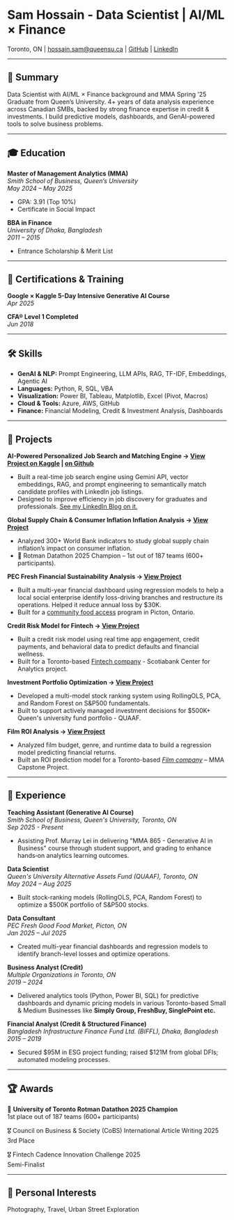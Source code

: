# Sam Hossain - Data Scientist | AI/ML × Finance
Toronto, ON | hossain.sam@queensu.ca | [GitHub](https://github.com/SamHossain2025) | [LinkedIn](https://www.linkedin.com/in/hossainsam)

---

## 🌟 Summary  
Data Scientist with AI/ML × Finance background and MMA Spring ’25 Graduate from Queen’s University. 4+ years of data analysis experience across Canadian SMBs, backed by strong finance expertise in credit & investments. I build predictive models, dashboards, and GenAI-powered tools to solve business problems.

---

## 🎓 Education  
**Master of Management Analytics (MMA)**  
*Smith School of Business, Queen’s University*  
*May 2024 – May 2025*  
- GPA: 3.91 (Top 10%)  
- Certificate in Social Impact  

**BBA in Finance**  
*University of Dhaka, Bangladesh*  
*2011 – 2015*  
- Entrance Scholarship & Merit List

---

## 🧠 Certifications & Training  
**Google × Kaggle 5-Day Intensive Generative AI Course**  
*Apr 2025*  

**CFA® Level 1 Completed**  
*Jun 2018*  

---

## 🛠️ Skills  
- **GenAI & NLP:** Prompt Engineering, LLM APIs, RAG, TF-IDF, Embeddings, Agentic AI  
- **Languages:** Python, R, SQL, VBA  
- **Visualization:** Power BI, Tableau, Matplotlib, Excel (Pivot, Macros)  
- **Cloud & Tools:** Azure, AWS, GitHub  
- **Finance:** Financial Modeling, Credit & Investment Analysis, Dashboards

---

## 🚀 Projects

**AI-Powered Personalized Job Search and Matching Engine → [View Project on Kaggle](https://www.kaggle.com/code/hossainsam/ai-powered-data-scientist-job-search-engine) | [on Github](https://github.com/SamHossain2025/Job-Search-Engine)**
- Built a real-time job search engine using Gemini API, vector embeddings, RAG, and prompt engineering to semantically match candidate profiles with LinkedIn job listings. 
- Designed to improve efficiency in job discovery for graduates and professionals. [See my LinkedIn Blog on it.](https://www.linkedin.com/pulse/turning-learning-action-my-genai-capstone-project-job-hossain-mma-r3x2c/)

**Global Supply Chain & Consumer Inflation Inflation Analysis → [View Project](https://github.com/SamHossain2025/Supply-Chain-Inflation-World-Bank-Data-Analysis)**
- Analyzed 300+ World Bank indicators to study global supply chain inflation’s impact on consumer inflation.
- 🥇 Rotman Datathon 2025 Champion – 1st out of 187 teams (600+ participants).

**PEC Fresh Financial Sustainability Analysis → [View Project](https://github.com/SamHossain2025/Food-Social-Enterprise-Financial-Analysis)**
- Built a multi-year financial dashboard using regression models to help a local social enterprise identify loss-driving branches and restructure its operations. Helped it reduce annual loss by $30K.
- Built for a [community food access](https://pelc.ca/food-market/) program in Picton, Ontario. 

**Credit Risk Model for Fintech → [View Project](https://github.com/SamHossain2025/Credit-Score-Risk-Model)**
- Built a credit risk model using real time app engagement, credit payments, and behavioral data to predict defaults and financial wellness.
- Built for a Toronto-based [Fintech company](myparachute.co) - Scotiabank Center for Analytics project.

**Investment Portfolio Optimization → [View Project](https://github.com/SamHossain2025/Investment-Portfolio-Optimization)**
- Developed a multi-model stock ranking system using RollingOLS, PCA, and Random Forest on S&P500 fundamentals.
- Built to support actively managed investment decisions for $500K+ Queen's university fund portfolio - QUAAF.

**Film ROI Analysis → [View Project](https://github.com/SamHossain2025/Film-ROI-Analysis)**
- Analyzed film budget, genre, and runtime data to build a regression model predicting financial returns.
- Built an ROI prediction model for a Toronto-based [_Film company_](https://level.film/) – MMA Capstone Project.

---

## 💼 Experience  

**Teaching Assistant (Generative AI Course)**  
*Smith School of Business, Queen's University, Toronto, ON*  
*Sep 2025 - Present*  
- Assisting Prof. Murray Lei in delivering "MMA 865 - Generative AI in Business" course through student support, and grading to enhance hands‑on analytics learning outcomes.

**Data Scientist**  
*Queen's University Alternative Assets Fund (QUAAF), Toronto, ON*  
*May 2024 – Aug 2025*  
- Built stock-ranking models (RollingOLS, PCA, Random Forest) to optimize a $500K portfolio of S&P500 stocks.  

**Data Consultant**  
*PEC Fresh Good Food Market, Picton, ON*  
*Jan 2025 – Jul 2025*  
- Created multi-year financial dashboards and regression models to identify branch-level losses and optimize operations.

**Business Analyst (Credit)**  
*Multiple Organizations in Toronto, ON*  
*2019 – 2024*  
- Delivered analytics tools (Python, Power BI, SQL) for predictive dashboards and dynamic pricing models in various Toronto-based Small & Medium Businesses like **Simply Group, FreshBuy, SinglePoint etc.**

**Financial Analyst (Credit & Structured Finance)**  
*Bangladesh Infrastructure Finance Fund Ltd. (BIFFL), Dhaka, Bangladesh*  
*2015 – 2019*  
- Secured $95M in ESG project funding; raised $121M from global DFIs; automated modeling processes.

---
## 🏆 Awards  

🥇 **University of Toronto Rotman Datathon 2025 Champion**  
1st place out of 187 teams (600+ participants)

🎖️ Council on Business & Society (CoBS) International Article Writing 2025  
3rd Place  

🎖️ Fintech Cadence Innovation Challenge 2025  
Semi-Finalist  

---

## 📸 Personal Interests  
Photography, Travel, Urban Street Exploration
